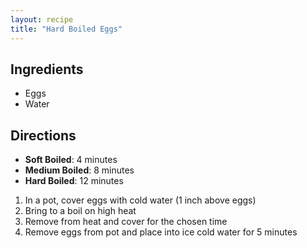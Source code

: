 ```yaml
---
layout: recipe
title: "Hard Boiled Eggs"
---
```


## Ingredients

- Eggs
- Water

## Directions

- **Soft Boiled**: 4 minutes
- **Medium Boiled**: 8 minutes
- **Hard Boiled**: 12 minutes

1. In a pot, cover eggs with cold water (1 inch above eggs)
2. Bring to a boil on high heat
3. Remove from heat and cover for the chosen time
4. Remove eggs from pot and place into ice cold water for 5 minutes